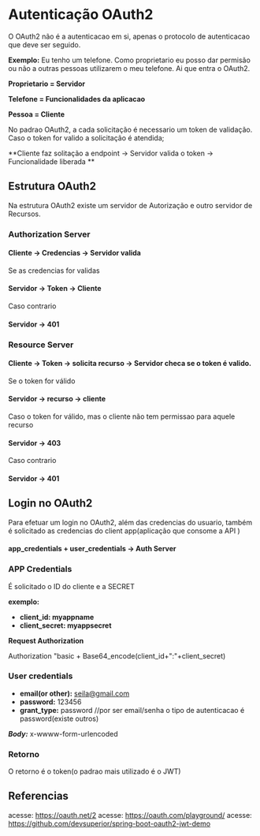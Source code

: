 # Autenticação OAuth2

O OAuth2 não é a autenticacao em si, apenas o protocolo de autenticacao que deve ser seguido.

**Exemplo:**
Eu tenho um telefone. Como proprietario eu posso dar permisão ou não a outras pessoas utilizarem o meu telefone. Ai que entra o OAuth2.

**Proprietario = Servidor**

**Telefone = Funcionalidades da aplicacao**

**Pessoa = Cliente**

No padrao OAuth2, a cada solicitação é necessario um token de validação. Caso o token for valido a solicitação é atendida;

**Cliente faz solitação a endpoint -> Servidor valida o token -> Funcionalidade liberada **

## Estrutura OAuth2

Na estrutura OAuth2 existe um servidor de Autorização e outro servidor de Recursos.

### Authorization Server

#### Cliente -> Credencias -> Servidor valida

Se as credencias for validas

#### Servidor -> Token -> Cliente

Caso contrario

#### Servidor -> 401

### Resource Server

#### Cliente -> Token -> solicita recurso -> Servidor checa se o token é valido.

Se o token for válido

#### Servidor -> recurso -> cliente

Caso o token for válido, mas o cliente não tem permissao para aquele recurso

#### Servidor -> 403

Caso contrario

#### Servidor -> 401

## Login no OAuth2

Para efetuar um login no OAuth2, além das credencias do usuario, também é solicitado as credencias do client app(aplicação que consome a API )

#### app_credentials + user_credentials -> Auth Server

### APP Credentials

É solicitado o ID do cliente e a SECRET

**exemplo:**

-   **client_id: myappname**
-   **client_secret: myappsecret**

**Request Authorization**

Authorization "basic + Base64_encode(client_id+":"+client_secret)

### User credentials

-   **email(or other):** seila@gmail.com
-   **password:** 123456
-   **grant_type:** password //por ser email/senha o tipo de autenticacao é password(existe outros)

**_Body:_** x-wwww-form-urlencoded

### Retorno

O retorno é o token(o padrao mais utilizado é o JWT)

## Referencias

acesse: https://oauth.net/2
acesse: https://oauth.com/playground/
acesse: https://github.com/devsuperior/spring-boot-oauth2-jwt-demo